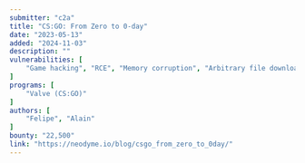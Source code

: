 ```yaml
---
submitter: "c2a"
title: "CS:GO: From Zero to 0-day"
date: "2023-05-13"
added: "2024-11-03"
description: ""
vulnerabilities: [
    "Game hacking", "RCE", "Memory corruption", "Arbitrary file download", "Arbitrary file write", "DLL Hijacking", "Privilege escalation"
]
programs: [
    "Valve (CS:GO)"
]
authors: [
    "Felipe", "Alain"
]
bounty: "22,500"
link: "https://neodyme.io/blog/csgo_from_zero_to_0day/"
---
```




